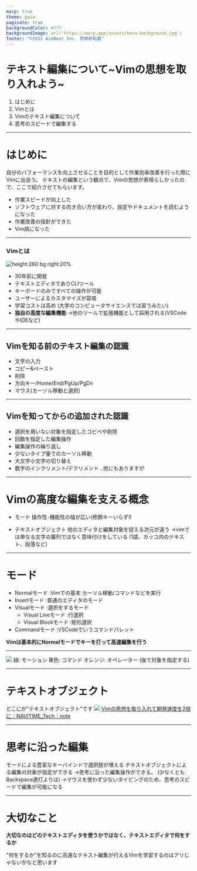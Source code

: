 ```yaml
---
marp: true
theme: gaia
paginate: true
backgroundColor: #fff
backgroundImage: url('https://marp.app/assets/hero-background.jpg')
footer: "©2021 AimNext Inc. 禁無断転載"
---
```


<style>
section{
    font-family:'HackGen',serif;
}
</style>

# テキスト編集について~Vimの思想を取り入れよう~

1. はじめに
2. Vimとは
3. Vimのテキスト編集について
4. 思考のスピードで編集する

---

# はじめに
自分のパフォーマンスを向上させることを目的として作業効率改善を行った際にVimに出会う。
テキストの編集という観点で、Vimの思想が素晴らしかったので、ここで紹介させてもらいます。

* 作業スピードが向上した
* ソフトウェアに対する向き合い方が変わり、設定やドキュメントを読むようになった
* 作業改善の指針ができた
* Vim病になった

---

### Vimとは
![height:260 bg right:20%](Resources/2021-05-22-01-44-49.png)
* 30年前に開発
* テキストエディタでありCLIツール
* キーボードのみですべての操作が可能
* ユーザーによるカスタマイズが容易
* 学習コストは高め
  (大学のコンピュータサイエンスでは習うみたい)
* **独自の高度な編集機能**
  →他のツールで拡張機能として採用される(VSCodeやIDEなど)

---

## Vimを知る前のテキスト編集の認識

* 文字の入力
* コピー&ペースト
* 削除
* 方向キー/Home/End/PgUp/PgDn
* マウス(カーソル移動と選択)

---
## Vimを知ってからの追加された認識
* 選択を用いない対象を指定したコピペや削除
* 回数を指定した編集操作
* 編集操作の繰り返し
* 少ないタイプ量でのカーソル移動
* 大文字小文字の切り替え
* 数字のインクリメント/デクリメント
  ..他にもありますが

---
# Vimの高度な編集を支える概念

* モード
    操作性･機能性の幅が広い(修飾キーいらず!)

* テキストオブジェクト
    他のエディタと編集対象を捉える次元が違う
    →vimでは単なる文字の羅列ではなく意味付けをしている
    (1語、カッコ内のテキスト、段落など)

---

# モード
* Normalモード :Vimでの基本 カーソル移動/コマンドなどを実行
* Insertモード :普通のエディタのモード
* Visualモード :選択をするモード
    * Visual Lineモード :行選択
    * Visual Blockモード :矩形選択
* Commandモード :VSCodeでいうコマンドパレット

**Vimは基本的にNormalモードでキーを打って高速編集を行う**

---

![](Resources/2021-05-22-02-42-48.png)
緑: モーション
黄色: コマンド
オレンジ: オペレーター (後で対象を指定する)

---

# テキストオブジェクト

どこにが"テキストオブジェクト"です
![](Resources/2021-05-22-04-29-11.png)
[Vimの思想を取り入れて開発速度を2倍に｜NAVITIME_Tech｜note](https://note.com/navitime_tech/n/nf6cae399ae75)

---
# 思考に沿った編集

モードによる豊富なキーバインドで選択肢が増える
テキストオブジェクトによる編集の対象が指定ができる
→思考に沿った編集操作ができる。
 (少なくともBackspace連打よりは)
→マウスを使わず少ないタイピングのため、思考のスピードで編集が可能になる

---

# 大切なこと

**大切なのはどのテキストエディタを使うかではなく、テキストエディタで何をするか**

"何をするか"を知るのに高速なテキスト編集が行えるVimを学習するのはアリじゃないかなと思います

